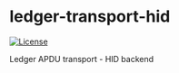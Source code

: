 # ledger-transport-hid

[![License](https://img.shields.io/badge/License-Apache%202.0-blue.svg)](https://opensource.org/licenses/Apache-2.0)

Ledger APDU transport - HID backend
